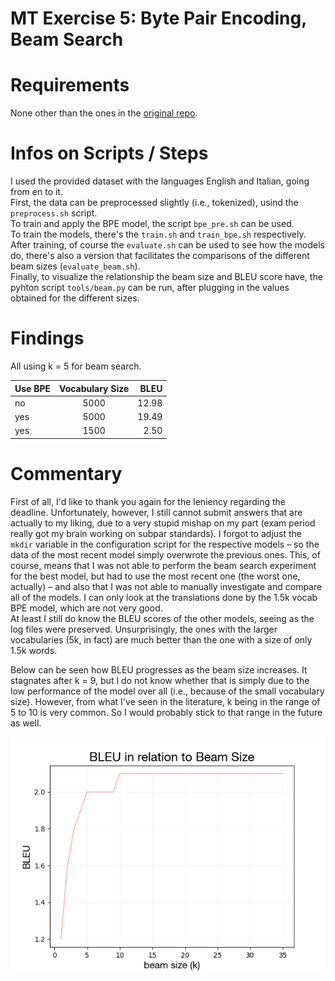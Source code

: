 # MT Exercise 5: Byte Pair Encoding, Beam Search

# Requirements

None other than the ones in the [original repo](https://github.com/emmavdbold/mt-exercise-5). 

# Infos on Scripts / Steps

I used the provided dataset with the languages English and Italian, going from en to it.    
First, the data can be preprocessed slightly (i.e., tokenized), usind the `preprocess.sh` script.    
To train and apply the BPE model, the script `bpe_pre.sh` can be used.     
To train the models, there's the `train.sh` and `train_bpe.sh` respectively.     
After training, of course the `evaluate.sh` can be used to see how the models do, there's also a version that facilitates the comparisons of the different beam sizes (`evaluate_beam.sh`).      
Finally, to visualize the relationship the beam size and BLEU score have, the pyhton script `tools/beam.py` can be run, after plugging in the values obtained for the different sizes. 



# Findings

All using k = 5 for beam search.

| Use BPE | Vocabulary Size | BLEU |
| :---         |     :---:      |          ---: |
| no   | 5000     | 12.98    |
| yes     | 5000       | 19.49      |
| yes     | 1500       | 2.50      |

# Commentary

First of all, I'd like to thank you again for the leniency regarding the deadline. 
Unfortunately, however, I still cannot submit answers that are actually to my liking, due to a very stupid mishap on my part (exam period really got my brain working on subpar standards). I forgot to adjust the `mkdir` variable in the configuration script for the respective models – so the data of the most recent model simply overwrote the previous ones. This, of course, means that I was not able to perform the beam search experiment for the best model, but had to use the most recent one (the worst one, actually) – and also that I was not able to manually investigate and compare all of the models. I can only look at the translations done by the 1.5k vocab BPE model, which are not very good.    
At least I still do know the BLEU scores of the other models, seeing as the log files were preserved. Unsurprisingly, the ones with the larger vocabularies (5k, in fact) are much better than the one with a size of only 1.5k words. 

Below can be seen how BLEU progresses as the beam size increases. It stagnates after k = 9, but I do not know whether that is simply due to the low performance of the model over all (i.e., because of the small vocabulary size). However, from what I've seen in the literature, k being in the range of 5 to 10 is very common. So I would probably stick to that range in the future as well. 

![This is an image](tools/beam_BLEU.png)
